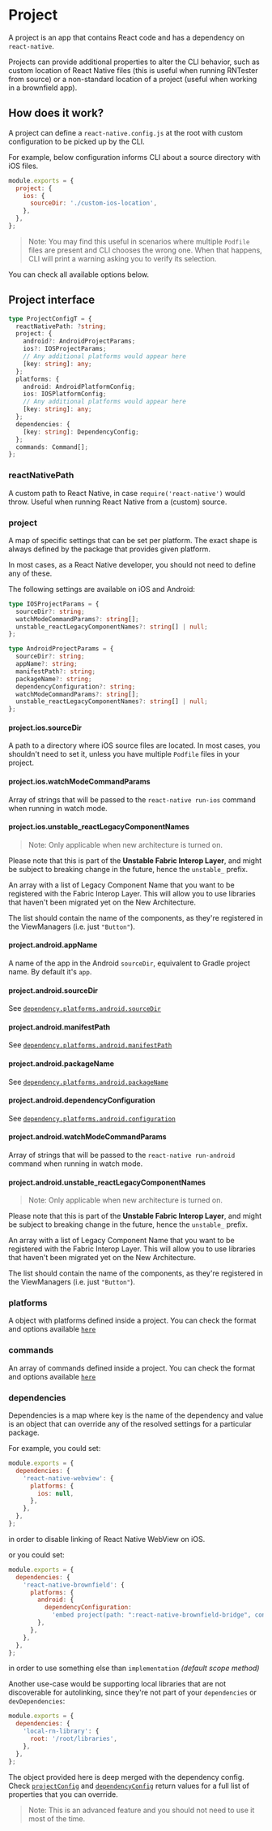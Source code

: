 # Project

A project is an app that contains React code and has a dependency on `react-native`.

Projects can provide additional properties to alter the CLI behavior, such as custom location of React Native files (this is useful when running RNTester from source) or a non-standard location of a project (useful when working in a brownfield app).

## How does it work?

A project can define a `react-native.config.js` at the root with custom configuration to be picked up by the CLI.

For example, below configuration informs CLI about a source directory with iOS files.

```js
module.exports = {
  project: {
    ios: {
      sourceDir: './custom-ios-location',
    },
  },
};
```

> Note: You may find this useful in scenarios where multiple `Podfile` files are present and CLI chooses the wrong one. When that happens, CLI will print a warning asking you to verify its selection.

You can check all available options below.

## Project interface

```ts
type ProjectConfigT = {
  reactNativePath: ?string;
  project: {
    android?: AndroidProjectParams;
    ios?: IOSProjectParams;
    // Any additional platforms would appear here
    [key: string]: any;
  };
  platforms: {
    android: AndroidPlatformConfig;
    ios: IOSPlatformConfig;
    // Any additional platforms would appear here
    [key: string]: any;
  };
  dependencies: {
    [key: string]: DependencyConfig;
  };
  commands: Command[];
};
```

### reactNativePath

A custom path to React Native, in case `require('react-native')` would throw. Useful when running
React Native from a (custom) source.

### project

A map of specific settings that can be set per platform. The exact shape is always defined by the package that provides given platform.

In most cases, as a React Native developer, you should not need to define any of these.

The following settings are available on iOS and Android:

```ts
type IOSProjectParams = {
  sourceDir?: string;
  watchModeCommandParams?: string[];
  unstable_reactLegacyComponentNames?: string[] | null;
};

type AndroidProjectParams = {
  sourceDir?: string;
  appName?: string;
  manifestPath?: string;
  packageName?: string;
  dependencyConfiguration?: string;
  watchModeCommandParams?: string[];
  unstable_reactLegacyComponentNames?: string[] | null;
};
```

#### project.ios.sourceDir

A path to a directory where iOS source files are located. In most cases, you shouldn't need to set it, unless you have
multiple `Podfile` files in your project.

#### project.ios.watchModeCommandParams

Array of strings that will be passed to the `react-native run-ios` command when running in watch mode.

#### project.ios.unstable_reactLegacyComponentNames

> Note: Only applicable when new architecture is turned on.

Please note that this is part of the **Unstable Fabric Interop Layer**, and might be subject to breaking change in the future,
hence the `unstable_` prefix.

An array with a list of Legacy Component Name that you want to be registered with the Fabric Interop Layer.
This will allow you to use libraries that haven't been migrated yet on the New Architecture.

The list should contain the name of the components, as they're registered in the ViewManagers (i.e. just `"Button"`).

#### project.android.appName

A name of the app in the Android `sourceDir`, equivalent to Gradle project name. By default it's `app`.

#### project.android.sourceDir

See [`dependency.platforms.android.sourceDir`](dependencies.md#platformsandroidsourcedir)

#### project.android.manifestPath

See [`dependency.platforms.android.manifestPath`](dependencies.md#platformsandroidmanifestpath)

#### project.android.packageName

See [`dependency.platforms.android.packageName`](dependencies.md#platformsandroidpackagename)

#### project.android.dependencyConfiguration

See [`dependency.platforms.android.configuration`](dependencies.md#platformsandroiddependencyconfiguration)

#### project.android.watchModeCommandParams

Array of strings that will be passed to the `react-native run-android` command when running in watch mode.

#### project.android.unstable_reactLegacyComponentNames

> Note: Only applicable when new architecture is turned on.

Please note that this is part of the **Unstable Fabric Interop Layer**, and might be subject to breaking change in the future,
hence the `unstable_` prefix.

An array with a list of Legacy Component Name that you want to be registered with the Fabric Interop Layer.
This will allow you to use libraries that haven't been migrated yet on the New Architecture.

The list should contain the name of the components, as they're registered in the ViewManagers (i.e. just `"Button"`).

### platforms

A object with platforms defined inside a project. You can check the format and options available [`here`](platforms.md#platform-interface)

### commands

An array of commands defined inside a project. You can check the format and options available [`here`](plugins.md#command-interface)

### dependencies

Dependencies is a map where key is the name of the dependency and value is an object that can override any of the resolved settings for a particular package.

For example, you could set:

```js
module.exports = {
  dependencies: {
    'react-native-webview': {
      platforms: {
        ios: null,
      },
    },
  },
};
```

in order to disable linking of React Native WebView on iOS.

or you could set:

```js
module.exports = {
  dependencies: {
    'react-native-brownfield': {
      platforms: {
        android: {
          dependencyConfiguration:
            'embed project(path: ":react-native-brownfield-bridge", configuration: "default")',
        },
      },
    },
  },
};
```

in order to use something else than `implementation` _(default scope method)_

Another use-case would be supporting local libraries that are not discoverable for autolinking, since they're not part of your `dependencies` or `devDependencies`:

```js
module.exports = {
  dependencies: {
    'local-rn-library': {
      root: '/root/libraries',
    },
  },
};
```

The object provided here is deep merged with the dependency config. Check [`projectConfig`](platforms.md#projectconfig) and [`dependencyConfig`](platforms.md#dependencyConfig) return values for a full list of properties that you can override.

> Note: This is an advanced feature and you should not need to use it most of the time.
